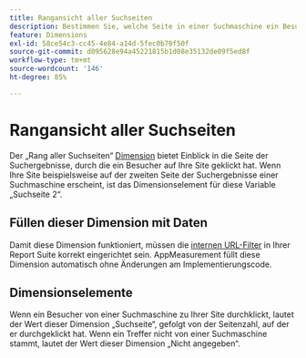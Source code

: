 ```yaml
---
title: Rangansicht aller Suchseiten
description: Bestimmen Sie, welche Seite in einer Suchmaschine ein Besucher zu Ihrer Site durchgeklickt hat.
feature: Dimensions
exl-id: 58ce54c3-cc45-4e84-a14d-5fec0b70f50f
source-git-commit: d095628e94a45221815b1d08e35132de09f5ed8f
workflow-type: tm+mt
source-wordcount: '146'
ht-degree: 85%

---
```


# Rangansicht aller Suchseiten

Der „Rang aller Suchseiten“ [Dimension](overview.md) bietet Einblick in die Seite der Suchergebnisse, durch die ein Besucher auf Ihre Site geklickt hat. Wenn Ihre Site beispielsweise auf der zweiten Seite der Suchergebnisse einer Suchmaschine erscheint, ist das Dimensionselement für diese Variable „Suchseite 2“.

## Füllen dieser Dimension mit Daten

Damit diese Dimension funktioniert, müssen die [internen URL-Filter](/help/admin/admin/c-manage-report-suites/c-edit-report-suites/general/internal-url-filter-admin.md) in Ihrer Report Suite korrekt eingerichtet sein. AppMeasurement füllt diese Dimension automatisch ohne Änderungen am Implementierungscode.

## Dimensionselemente

Wenn ein Besucher von einer Suchmaschine zu Ihrer Site durchklickt, lautet der Wert dieser Dimension „Suchseite“, gefolgt von der Seitenzahl, auf der er durchgeklickt hat. Wenn ein Treffer nicht von einer Suchmaschine stammt, lautet der Wert dieser Dimension „Nicht angegeben“.
